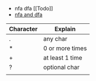 - nfa dfa [[Todo]]
- [nfa and dfa](https://www.geeksforgeeks.org/difference-between-dfa-and-nfa/)

| Character | Explain         |
| --------- | --------------- |
| .         | any char        |
| *         | 0 or more times |
| +         | at least 1 time |
| ?         | optional char   |
|           |                 |
